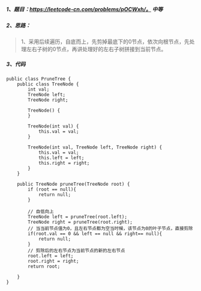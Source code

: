 ##### 1、题目：https://leetcode-cn.com/problems/pOCWxh/。   中等
##### 2、思路：
> 1、采用后续遍历，自底而上，先剪掉最底下的0节点，依次向根节点，先处理左右子树的0节点，再讲处理好的左右子树拼接到当前节点。
##### 3、代码
```
public class PruneTree {
    public class TreeNode {
        int val;
        TreeNode left;
        TreeNode right;

        TreeNode() {
        }

        TreeNode(int val) {
            this.val = val;
        }

        TreeNode(int val, TreeNode left, TreeNode right) {
            this.val = val;
            this.left = left;
            this.right = right;
        }
    }

    public TreeNode pruneTree(TreeNode root) {
        if (root == null){
            return null;
        }

        // 自低向上
        TreeNode left = pruneTree(root.left);
        TreeNode right = pruneTree(root.right);
        // 当当前节点值为0，且左右节点都为空当时候，该节点为0的叶子节点，直接剪除
        if(root.val == 0 && left == null && right== null){
            return null;
        }
        // 剪除后的左右节点为当前节点的新的左右节点
        root.left = left;
        root.right = right;
        return root;

    }
}
```
